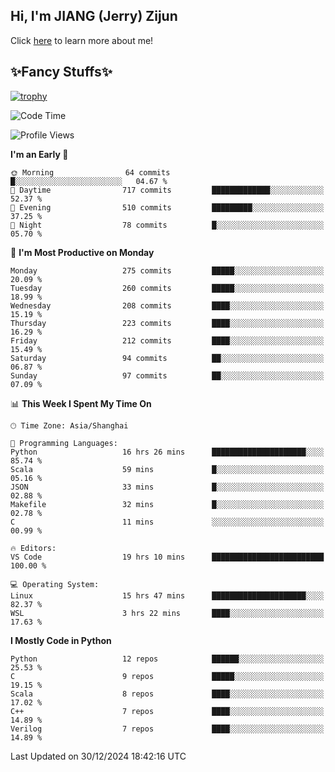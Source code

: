## Hi, I'm JIANG (Jerry) Zijun

Click [here](https://jzjerry.github.io/about/) to learn more about me!

## ✨Fancy Stuffs✨
[![trophy](https://github-profile-trophy.vercel.app/?username=jzjerry&theme=onedark)](https://github.com/ryo-ma/github-profile-trophy)
<!--START_SECTION:waka-->
![Code Time](http://img.shields.io/badge/Code%20Time-947%20hrs%2031%20mins-blue)

![Profile Views](http://img.shields.io/badge/Profile%20Views-2-blue)

**I'm an Early 🐤** 

```text
🌞 Morning                64 commits          █░░░░░░░░░░░░░░░░░░░░░░░░   04.67 % 
🌆 Daytime                717 commits         █████████████░░░░░░░░░░░░   52.37 % 
🌃 Evening                510 commits         █████████░░░░░░░░░░░░░░░░   37.25 % 
🌙 Night                  78 commits          █░░░░░░░░░░░░░░░░░░░░░░░░   05.70 % 
```
📅 **I'm Most Productive on Monday** 

```text
Monday                   275 commits         █████░░░░░░░░░░░░░░░░░░░░   20.09 % 
Tuesday                  260 commits         █████░░░░░░░░░░░░░░░░░░░░   18.99 % 
Wednesday                208 commits         ████░░░░░░░░░░░░░░░░░░░░░   15.19 % 
Thursday                 223 commits         ████░░░░░░░░░░░░░░░░░░░░░   16.29 % 
Friday                   212 commits         ████░░░░░░░░░░░░░░░░░░░░░   15.49 % 
Saturday                 94 commits          ██░░░░░░░░░░░░░░░░░░░░░░░   06.87 % 
Sunday                   97 commits          ██░░░░░░░░░░░░░░░░░░░░░░░   07.09 % 
```


📊 **This Week I Spent My Time On** 

```text
🕑︎ Time Zone: Asia/Shanghai

💬 Programming Languages: 
Python                   16 hrs 26 mins      █████████████████████░░░░   85.74 % 
Scala                    59 mins             █░░░░░░░░░░░░░░░░░░░░░░░░   05.16 % 
JSON                     33 mins             █░░░░░░░░░░░░░░░░░░░░░░░░   02.88 % 
Makefile                 32 mins             █░░░░░░░░░░░░░░░░░░░░░░░░   02.78 % 
C                        11 mins             ░░░░░░░░░░░░░░░░░░░░░░░░░   00.99 % 

🔥 Editors: 
VS Code                  19 hrs 10 mins      █████████████████████████   100.00 % 

💻 Operating System: 
Linux                    15 hrs 47 mins      █████████████████████░░░░   82.37 % 
WSL                      3 hrs 22 mins       ████░░░░░░░░░░░░░░░░░░░░░   17.63 % 
```

**I Mostly Code in Python** 

```text
Python                   12 repos            ██████░░░░░░░░░░░░░░░░░░░   25.53 % 
C                        9 repos             █████░░░░░░░░░░░░░░░░░░░░   19.15 % 
Scala                    8 repos             ████░░░░░░░░░░░░░░░░░░░░░   17.02 % 
C++                      7 repos             ████░░░░░░░░░░░░░░░░░░░░░   14.89 % 
Verilog                  7 repos             ████░░░░░░░░░░░░░░░░░░░░░   14.89 % 
```




 Last Updated on 30/12/2024 18:42:16 UTC
<!--END_SECTION:waka-->
